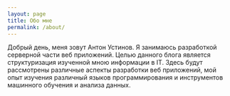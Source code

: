 ```yaml
---
layout: page
title: Обо мне
permalink: /about/
---
```


Добрый день, меня зовут Антон Устинов. Я занимаюсь разработкой серверной части веб приложений. Целью данного блога является структуризация изученной мною информации в IT. Здесь будут рассмотрены различные аспекты разработки веб приложений, мой опыт изучения различный языков программирования и инструментов машинного обучения и анализа данных.
